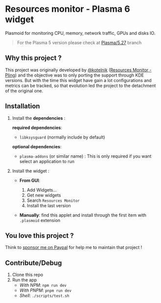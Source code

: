 # Resources monitor - Plasma 6 widget

Plasmoid for monitoring CPU, memory, network traffic, GPUs and disks IO.

> For the Plasma 5 version please check at [Plasma/5.27](https://github.com/orblazer/plasma-applet-resources-monitor/tree/Plasma/5.27) branch

## Why this project ?

This project was originally developed by [@kotelnik](https://github.com/kotelnik) ([Resources Monitor - Pling](https://www.pling.com/p/998908)) and the objective was to only porting the support through KDE versions.
But with the time this widget have gain a lot configurations and metrics can be tracked, so that evolution led the project to the detachment of the original one.

## Installation

1. Install the **dependencies** :

   **required dependencies**:

   - `libksysguard` (normally include by default)

   **optional dependencies**:

   - `plasma-addons` (or similar name) : This is only required if you want select an application to run

2. Install the widget :

   - **From GUI**:

     1. Add Widgets...
     2. Get new widgets
     3. Search `Resources Monitor`
     4. Install the last version

   - **Manually**: find this applet and install through the first item with `.plasmoid` extension

## You love this project ?

Think to [sponsor me on Paypal](https://www.paypal.me/orblazer) for help me to maintain that project !

## Contribute/Debug

1. Clone this repo
2. Run the app
   - _With NPM_: `npm run dev`
   - _With PNPM_: `pnpm run dev`
   - _Shell_: `./scripts/test.sh`
